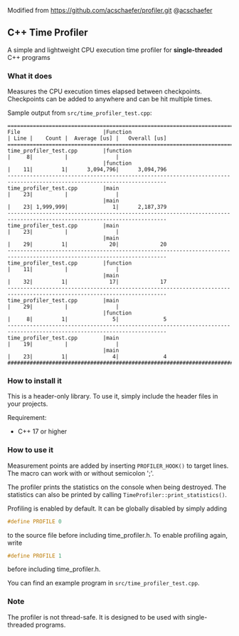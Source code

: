 Modified from https://github.com/acschaefer/profiler.git @[acschaefer](https://github.com/acschaefer)

## C++ Time Profiler

A simple and lightweight CPU execution time profiler for **single-threaded**
C++ programs

### What it does

Measures the CPU execution times elapsed between checkpoints. Checkpoints can be added to anywhere and can be hit multiple times.

Sample output from `src/time_profiler_test.cpp`:
```
========================================================================================================================
File                          |Function                                | Line |    Count |  Average [us] |   Overall [us]
========================================================================================================================
time_profiler_test.cpp        |function                                |     8|          |               |
                              |function                                |    11|         1|      3,094,796|      3,094,796
------------------------------------------------------------------------------------------------------------------------
time_profiler_test.cpp        |main                                    |    23|          |               |
                              |main                                    |    23| 1,999,999|              1|      2,187,379
------------------------------------------------------------------------------------------------------------------------
time_profiler_test.cpp        |main                                    |    23|          |               |
                              |main                                    |    29|         1|             20|             20
------------------------------------------------------------------------------------------------------------------------
time_profiler_test.cpp        |function                                |    11|          |               |
                              |main                                    |    32|         1|             17|             17
------------------------------------------------------------------------------------------------------------------------
time_profiler_test.cpp        |main                                    |    29|          |               |
                              |function                                |     8|         1|              5|              5
------------------------------------------------------------------------------------------------------------------------
time_profiler_test.cpp        |main                                    |    19|          |               |
                              |main                                    |    23|         1|              4|              4
########################################################################################################################
```

### How to install it

This is a header-only library. To use it, simply include the header files in your projects.

Requirement:
- C++ 17 or higher

### How to use it

Measurement points are added by inserting `PROFILER_HOOK()` to target lines. The macro can work with or without semicolon ';'.

The profiler prints the statistics on the console when being destroyed.
The statistics can also be printed by calling `TimeProfiler::print_statistics()`.

Profiling is enabled by default. It can be globally disabled by simply adding
```c
#define PROFILE 0
```
to the source file before including time_profiler.h.
To enable profiling again, write
```c
#define PROFILE 1
```
before including time_profiler.h.

You can find an example program in `src/time_profiler_test.cpp`.

### Note

The profiler is not thread-safe. It is designed to be used with single-threaded programs.

